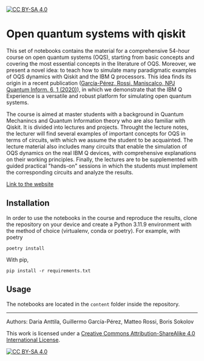 [![CC BY-SA 4.0][cc-by-sa-shield]][cc-by-sa]

# Open quantum systems with qiskit

This set of notebooks contains the material for a comprehensive 54-hour course on open quantum systems (OQS), starting from basic concepts and covering the most essential concepts in the literature of OQS. Moreover, we present a novel idea: to teach how to simulate many paradigmatic examples of OQS dynamics with Qiskit and the IBM Q processors. This idea finds its origin in a recent publication ([García-Pérez, Rossi, Maniscalco, NPJ Quantum Inform. 6, 1 (2020)](https://www.nature.com/articles/s41534-019-0235-y)), in which we demonstrate that the IBM Q Experience is a versatile and robust platform for simulating open quantum systems.

The course is aimed at master students with a background in Quantum Mechanincs and Quantum Information theory who are also familiar with Qiskit. It is divided into lectures and projects. Throught the lecture notes, the lecturer will find several examples of important concepts for OQS in terms of circuits, with which we assume the student to be acquainted. The lecture material also includes many circuits that enable the simulation of OQS dynamics on the real IBM Q devices, with comprehensive explanations on their working principles. Finally, the lectures are to be supplemented with guided practical "hands-on" sessions in which the students must implement the corresponding circuits and analyze the results.

[Link to the website](https://qplaylearn.github.io/oqs-jupyterbook)

## Installation
In order to use the notebooks in the course and reproduce the results, clone the repository on your device and create a Python 3.11.9 environment with the method of choice (virtualenv, conda or poetry). For example, with poetry

```shell
poetry install
```

With pip,

```shell
pip install -r requirements.txt
```

## Usage

The notebooks are located in the `content` folder inside the repository.

----

Authors: Daria Anttila, Guillermo García-Pérez, Matteo Rossi, Boris Sokolov


This work is licensed under a [Creative Commons Attribution-ShareAlike 4.0
International License][cc-by-sa].

[![CC BY-SA 4.0][cc-by-sa-image]][cc-by-sa]

[cc-by-sa]: http://creativecommons.org/licenses/by-sa/4.0/
[cc-by-sa-image]: https://licensebuttons.net/l/by-sa/4.0/88x31.png
[cc-by-sa-shield]: https://img.shields.io/badge/License-CC%20BY--SA%204.0-lightgrey.svg
